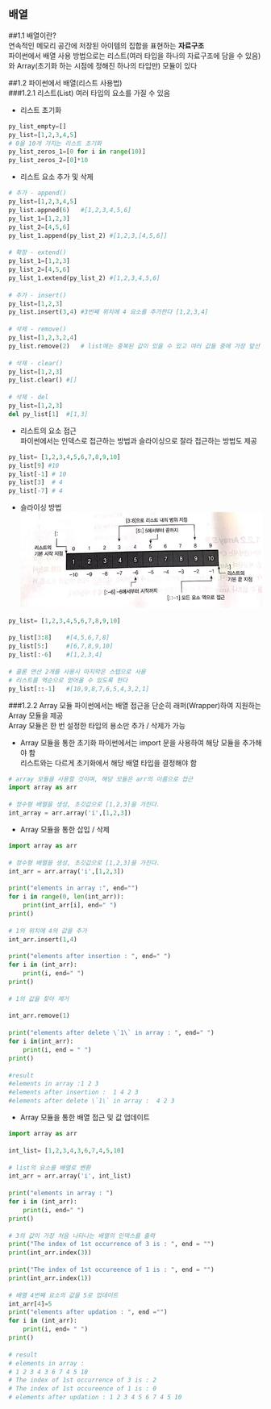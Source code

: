배열
--------------------

##1.1 배열이란?<br/>
연속적인 메모리 공간에 저장된 아이템의 집합을 표현하는 **자료구조**<br/>
파이썬에서 배열 사용 방법으로는 리스트(여러 타입을 하나의 자료구조에 담을 수 있음)와 Array(초기화 하는 시점에 정해진 하나의 타입만) 모듈이 있다<br/>

##1.2 파이썬에서 배열(리스트 사용법)<br/>
###1.2.1 리스트(List)
여러 타입의 요소를 가질 수 있음
- 리스트 초기화
```python
py_list_empty=[]
py_list=[1,2,3,4,5]
# 0을 10개 가지는 리스트 초기화
py_list_zeros_1=[0 for i in range(10)]
py_list_zeros_2=[0]*10
```

- 리스트 요소 추가 및 삭제
```python
# 추가 - append() 
py_list=[1,2,3,4,5]
py_list.appned(6)   #[1,2,3,4,5,6]
py_list_1=[1,2,3]
py_list_2=[4,5,6]
py_list_1.append(py_list_2) #[1,2,3,[4,5,6]]

# 확장 - extend()
py_list_1=[1,2,3]
py_list_2=[4,5,6]
py_list_1.extend(py_list_2) #[1,2,3,4,5,6]

# 추가 - insert()
py_list=[1,2,3]
py_list.insert(3,4) #3번째 위치에 4 요소를 추가한다 [1,2,3,4]

# 삭제 - remove()
py_list=[1,2,3,2,4]
py_list.remove(2)   # list에는 중복된 값이 있을 수 있고 여러 값들 중에 가장 앞선 인덱스의 요소가 삭제[1,3,2,4]

# 삭제 - clear()
py_list=[1,2,3]
py_list.clear() #[]

# 삭제 - del
py_list=[1,2,3]
del py_list[1]  #[1,3]
```
- 리스트의 요소 접근<br>
파이썬에서는 인덱스로 접근하는 방법과 슬라이싱으로 잘라 접근하는 방법도 제공

```python
py_list= [1,2,3,4,5,6,7,8,9,10]
py_list[9] #10
py_list[-1] # 10
py_list[3]  # 4
py_list[-7] # 4
```
- 슬라이싱 방법<br/>
<img src="./01.png"><br/>
```python
py_list= [1,2,3,4,5,6,7,8,9,10]

py_list[3:8]    #[4,5,6,7,8]
py_list[5:]     #[6,7,8,9,10]
py_list[:-6]    #[1,2,3,4]

# 콜론 연산 2개를 사용시 마지막은 스텝으로 사용
# 리스트를 역순으로 얻어올 수 있도록 한다
py_list[::-1]   #[10,9,8,7,6,5,4,3,2,1] 
```

###1.2.2 Array 모듈
파이썬에서는 배열 접근을 단순히 래퍼(Wrapper)하여 지원하는 Array 모듈을 제공<br/>
Array 모듈은 한 번 설정한 타입의 용소만 추가 / 삭제가 가능

- Array 모듈을 통한 초기화
파이썬에서는 import 문을 사용하여 해당 모듈을 추가해야 함<br/>
리스트와는 다르게 초기화에서 해당 배열 타입을 결정해야 함
```python
# array 모듈을 사용할 것이며, 해당 모듈은 arr의 이름으로 접근
import array as arr

# 정수형 배열을 생성, 초깃값으로 [1,2,3]을 가진다.
int_array = arr.array('i',[1,2,3])
```

- Array 모듈을 통한 삽입 / 삭제
```python
import array as arr

# 정수형 배열을 생성, 초깃값으로 [1,2,3]을 가진다.
int_arr = arr.array('i',[1,2,3])

print("elements in array :", end="")
for i in range(0, len(int_arr)):
    print(int_arr[i], end=" ")
print()

# 1의 위치에 4의 값을 추가
int_arr.insert(1,4)

print("elements after insertion : ", end=" ")
for i in (int_arr):
    print(i, end=" ")
print()

# 1의 값을 찾아 제거

int_arr.remove(1)

print("elements after delete \`1\` in array : ", end=" ")
for i in(int_arr):
    print(i, end = " ")
print()

#result
#elements in array :1 2 3 
#elements after insertion :  1 4 2 3 
#elements after delete \`1\` in array :  4 2 3 
```

- Array 모듈을 통한 배열 접근 및 값 업데이트
```python
import array as arr

int_list= [1,2,3,4,3,6,7,4,5,10]

# list의 요소를 배열로 변환
int_arr = arr.array('i', int_list)

print("elements in array : ")
for i in (int_arr):
    print(i, end=" ")
print()

# 3의 값이 가장 처음 나타나는 배열의 인덱스를 출력
print("The index of 1st occurrence of 3 is : ", end = "")
print(int_arr.index(3))

print("The index of 1st occureence of 1 is : ", end = "")
print(int_arr.index(1))

# 배열 4번째 요소의 값을 5로 업데이트
int_arr[4]=5
print("elements after updation : ", end ="")
for i in (int_arr):
    print(i, end= " ")
print()

# result
# elements in array : 
# 1 2 3 4 3 6 7 4 5 10 
# The index of 1st occurrence of 3 is : 2
# The index of 1st occureence of 1 is : 0
# elements after updation : 1 2 3 4 5 6 7 4 5 10 
```